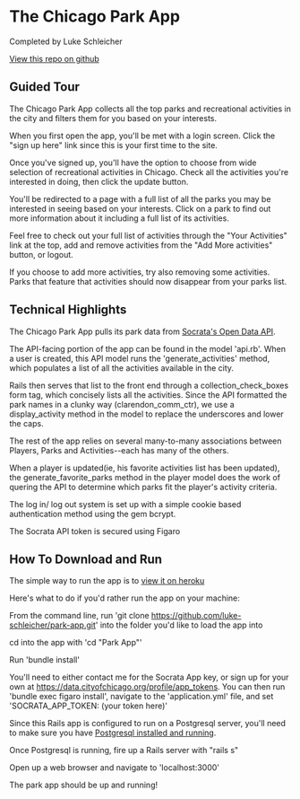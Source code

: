 # The Chicago Park App

Completed by Luke Schleicher

[View this repo on github](https://github.com/luke-schleicher/park-app.git)

## Guided Tour

The Chicago Park App collects all the top parks and recreational activities in the city and filters them for you based on your interests.

When you first open the app, you'll be met with a login screen. Click the "sign up here" link since this is your first time to the site.

Once you've signed up, you'll have the option to choose from wide selection of recreational activities in Chicago. Check all the activities you're interested in doing, then click the update button.

You'll be redirected to a page with a full list of all the parks you may be interested in seeing based on your interests. Click on a park to find out more information about it including a full list of its activities.

Feel free to check out your full list of activities through the "Your Activities" link at the top, add and remove activities from the "Add More activities" button, or logout.

If you choose to add more activities, try also removing some activities. Parks that feature that activities should now disappear from your parks list.

## Technical Highlights

The Chicago Park App pulls its park data from [Socrata's Open Data API](https://dev.socrata.com/).

The API-facing portion of the app can be found in the model 'api.rb'. When a user is created, this API model runs the 'generate_activities' method, which populates a list of all the activities available in the city.

Rails then serves that list to the front end through a collection_check_boxes form tag, which concisely lists all the activities. Since the API formatted the park names in a clunky way (clarendon_comm_ctr), we use a display_activity method in the model to replace the underscores and lower the caps.

The rest of the app relies on several many-to-many associations between Players, Parks and Activities--each has many of the others.

When a player is updated(ie, his favorite activities list has been updated), the generate_favorite_parks method in the player model does the work of quering the API to determine which parks fit the player's activity criteria.

The log in/ log out system is set up with a simple cookie based authentication method using the gem bcrypt.

The Socrata API token is secured using Figaro

## How To Download and Run

The simple way to run the app is to [view it on heroku](https://young-ridge-69926.herokuapp.com)

Here's what to do if you'd rather run the app on your machine:

From the command line, run 'git clone https://github.com/luke-schleicher/park-app.git' into the folder you'd like to load the app into

cd into the app with 'cd "Park App"'

Run 'bundle install'

You'll need to either contact me for the Socrata App key, or sign up for your own at https://data.cityofchicago.org/profile/app_tokens. You can then run 'bundle exec figaro install', navigate to the 'application.yml' file, and set 'SOCRATA_APP_TOKEN: (your token here)'

Since this Rails app is configured to run on a Postgresql server, you'll need to make sure you have [Postgresql installed and running](https://www.postgresql.org/download/).

Once Postgresql is running, fire up a Rails server with "rails s"

Open up a web browser and navigate to 'localhost:3000'

The park app should be up and running!